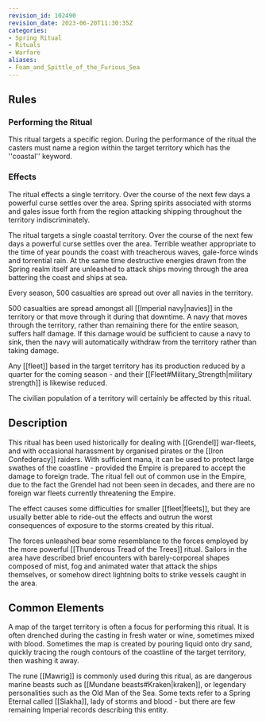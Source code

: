 ```yaml
---
revision_id: 102490
revision_date: 2023-06-20T11:30:35Z
categories:
- Spring Ritual
- Rituals
- Warfare
aliases:
- Foam_and_Spittle_of_the_Furious_Sea
---
```


## Rules

### Performing the Ritual
 

 

This ritual targets a specific region. During the performance of the ritual the casters must name a region within the target territory which has the ''coastal'' keyword.



### Effects
The ritual effects a single territory. Over the course of the next few days a powerful curse settles over the area. Spring spirits associated with storms and gales issue forth from the region attacking shipping throughout the territory indiscriminately. 

The ritual targets a single coastal territory. Over the course of the next few days a powerful curse settles over the area. Terrible weather appropriate to the time of year pounds the coast with treacherous waves, gale-force winds and torrential rain. At the same time destructive energies drawn from the Spring realm itself are unleashed to attack ships moving through the area battering the coast and ships at sea.

Every season, 500 casualties are spread out over all navies in the territory. 

500 casualties are spread amongst all [[Imperial navy|navies]] in the territory or that move through it during that downtime. A navy that moves through the territory, rather than remaining there for the entire season, suffers half damage. If this damage would be sufficient to cause a navy to sink, then the navy will automatically withdraw from the territory rather than taking damage. 

Any [[fleet]] based in the target territory has its production reduced by a quarter for the coming season - and their [[Fleet#Military_Strength|military strength]] is likewise reduced.

The civilian population of a territory will certainly be affected by this ritual.



## Description
This ritual has been used historically for dealing with [[Grendel]] war-fleets, and with occasional harassment by organised pirates or the [[Iron Confederacy]] raiders. With sufficient mana, it can be used to protect large swathes of the coastline - provided the Empire is prepared to accept the damage to foreign trade. The ritual fell out of common use in the Empire, due to the fact the Grendel had not been seen in decades, and there are no foreign war fleets currently threatening the Empire.

The effect causes some difficulties for smaller [[fleet|fleets]], but they are usually better able to ride-out the effects and outrun the worst consequences of exposure to the storms created by this ritual.

The forces unleashed bear some resemblance to the forces employed by the more powerful [[Thunderous Tread of the Trees]] ritual. Sailors in the area have described brief encounters with barely-corporeal shapes composed of mist, fog and animated water that attack the ships themselves, or somehow direct lightning bolts to strike vessels caught in the area.

## Common Elements
A map of the target territory is often a focus for performing this ritual. It is often drenched during the casting in fresh water or wine, sometimes mixed with blood. Sometimes the map is created by pouring liquid onto dry sand, quickly tracing the rough contours of the coastline of the target territory, then washing it away.

The rune [[Mawrig]] is commonly used during this ritual, as are dangerous marine beasts such as [[Mundane beasts#Kraken|kraken]], or legendary personalities such as the Old Man of the Sea. Some texts refer to a Spring Eternal called [[Siakha]], lady of storms and blood - but there are few remaining Imperial records describing this entity.



